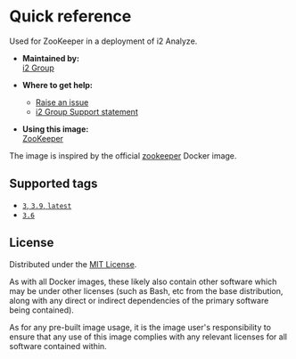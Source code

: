 # Quick reference

Used for ZooKeeper in a deployment of i2 Analyze.

- **Maintained by:**  
  [i2 Group](https://i2group.com/)

- **Where to get help:**  
  - [Raise an issue](https://github.com/i2group/analyze-docker/issues?q=is%3Aissue+is%3Aopen)
  - [i2 Group Support statement](https://support.i2group.com/s/article/2291)

- **Using this image:**  
  [ZooKeeper](https://i2group.github.io/analyze-containers/content/images-and-containers/zookeeper.html)

The image is inspired by the official [zookeeper](https://hub.docker.com/_/zookeeper/) Docker image.

## Supported tags

- [`3`, `3.9`, `latest`](https://github.com/i2group/analyze-docker/blob/main/images/zookeeper/3.9/Dockerfile)
- [`3.6`](https://github.com/i2group/analyze-docker/blob/main/images/zookeeper/3.6/Dockerfile)

## License

Distributed under the [MIT License](../../LICENSE).

As with all Docker images, these likely also contain other software which may be under other licenses (such as Bash, etc from the base distribution, along with any direct or indirect dependencies of the primary software being contained).

As for any pre-built image usage, it is the image user's responsibility to ensure that any use of this image complies with any relevant licenses for all software contained within.
